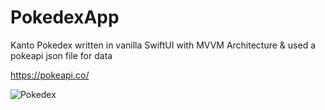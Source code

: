 # PokedexApp

Kanto Pokedex written in vanilla SwiftUI with MVVM Architecture & used a pokeapi json file for data

https://pokeapi.co/

![Pokedex](https://user-images.githubusercontent.com/32404377/173012801-829cf4cb-18b1-43d6-a1bd-916b3f6a3a98.png)
